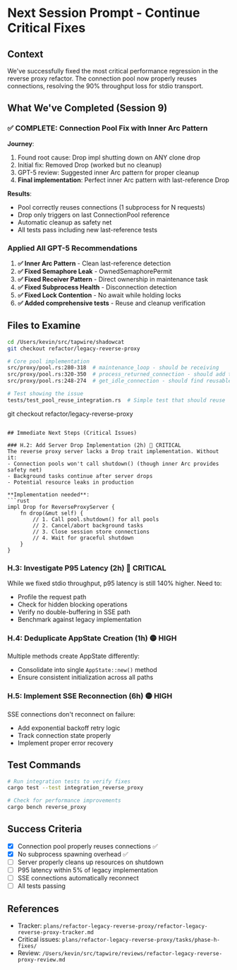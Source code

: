 # Next Session Prompt - Continue Critical Fixes

## Context
We've successfully fixed the most critical performance regression in the reverse proxy refactor. The connection pool now properly reuses connections, resolving the 90% throughput loss for stdio transport.

## What We've Completed (Session 9)

### ✅ COMPLETE: Connection Pool Fix with Inner Arc Pattern
**Journey**:
1. Found root cause: Drop impl shutting down on ANY clone drop
2. Initial fix: Removed Drop (worked but no cleanup)
3. GPT-5 review: Suggested inner Arc pattern for proper cleanup
4. **Final implementation**: Perfect inner Arc pattern with last-reference Drop

**Results**:
- Pool correctly reuses connections (1 subprocess for N requests)
- Drop only triggers on last ConnectionPool reference
- Automatic cleanup as safety net
- All tests pass including new last-reference tests

### Applied All GPT-5 Recommendations
1. **✅ Inner Arc Pattern** - Clean last-reference detection
2. **✅ Fixed Semaphore Leak** - OwnedSemaphorePermit
3. **✅ Fixed Receiver Pattern** - Direct ownership in maintenance task
4. **✅ Fixed Subprocess Health** - Disconnection detection
5. **✅ Fixed Lock Contention** - No await while holding locks
6. **✅ Added comprehensive tests** - Reuse and cleanup verification

## Files to Examine
```bash
cd /Users/kevin/src/tapwire/shadowcat
git checkout refactor/legacy-reverse-proxy

# Core pool implementation
src/proxy/pool.rs:280-318  # maintenance_loop - should be receiving
src/proxy/pool.rs:320-350  # process_returned_connection - should add to idle
src/proxy/pool.rs:248-274  # get_idle_connection - should find reusable

# Test showing the issue
tests/test_pool_reuse_integration.rs  # Simple test that should reuse
```

git checkout refactor/legacy-reverse-proxy
```

## Immediate Next Steps (Critical Issues)

### H.2: Add Server Drop Implementation (2h) 🔴 CRITICAL
The reverse proxy server lacks a Drop trait implementation. Without it:
- Connection pools won't call shutdown() (though inner Arc provides safety net)
- Background tasks continue after server drops
- Potential resource leaks in production

**Implementation needed**:
```rust
impl Drop for ReverseProxyServer {
    fn drop(&mut self) {
        // 1. Call pool.shutdown() for all pools
        // 2. Cancel/abort background tasks
        // 3. Close session store connections
        // 4. Wait for graceful shutdown
    }
}
```

### H.3: Investigate P95 Latency (2h) 🔴 CRITICAL
While we fixed stdio throughput, p95 latency is still 140% higher. Need to:
- Profile the request path
- Check for hidden blocking operations
- Verify no double-buffering in SSE path
- Benchmark against legacy implementation

### H.4: Deduplicate AppState Creation (1h) 🟡 HIGH
Multiple methods create AppState differently:
- Consolidate into single `AppState::new()` method
- Ensure consistent initialization across all paths

### H.5: Implement SSE Reconnection (6h) 🟡 HIGH
SSE connections don't reconnect on failure:
- Add exponential backoff retry logic
- Track connection state properly
- Implement proper error recovery

## Test Commands
```bash
# Run integration tests to verify fixes
cargo test --test integration_reverse_proxy

# Check for performance improvements
cargo bench reverse_proxy
```

## Success Criteria
- [x] Connection pool properly reuses connections ✅
- [x] No subprocess spawning overhead ✅ 
- [ ] Server properly cleans up resources on shutdown
- [ ] P95 latency within 5% of legacy implementation
- [ ] SSE connections automatically reconnect
- [ ] All tests passing

## References
- Tracker: `plans/refactor-legacy-reverse-proxy/refactor-legacy-reverse-proxy-tracker.md`
- Critical issues: `plans/refactor-legacy-reverse-proxy/tasks/phase-h-fixes/`
- Review: `/Users/kevin/src/tapwire/reviews/refactor-legacy-reverse-proxy-review.md`